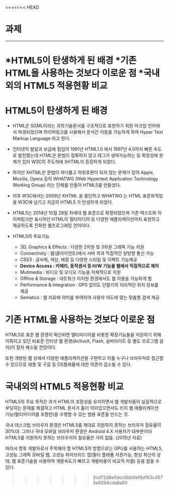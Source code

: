 <<<<<<< HEAD
# 과제
---------
*HTML5이 탄생하게 된 배경
*기존 HTML을 사용하는 것보다 이로운 점
*국내외의 HTML5 적용현황 비교
=======
# HTML5이 탄생하게 된 배경

* HTML은 SGML이라는 과학기술문서를 구조적으로 표현하기 위한 마크업 언어에서 파생되었으며 하이퍼링크를 사용해서 문서간 이동을 가능하게 하여 Hyper Text Markup Language 라고 한다.

* 인터넷의 발달과 보급에 힘입어 1991년 HTML1.0 에서 1997년 4.0까지 빠른 속도로 발전했는데 HTML은 문법이 정확하지 않고 태그가 생략가능하는 등 확장성에 문제가 있어 W3C의 주도하에 XHTML이 등장하게 되었다.

* 하지만 XHTML은 문법이 까다롭고 하위호환이 되지 않는 문제가 있어 Apple, Mozilla, Opera 등이 WHATWG (Web Hypertext Application Technology Working Group) 라는 단체를 만들어 HTML5를 만들었다.

* 이후 W3C에서는 2009넌 XHTML 을 중단하고 WHATWG 는 HTML 표준화작업을 W3C에 넘기고 지금의 HTML5 가 탄생하게 되었다.

* HTML5는 2014년 10월 28일 차세대 웹 표준으로 확정되었으며 기존 텍스트와 하이퍼링크만 표시하던 HTML이 멀티미디어 등 다양한 애플리케이션까지 표현하고 제공하도록 진화한 웹프로그래밍 언어이다.

* HTML5의 주요기능
	* 3D, Graphics & Effects : 다양한 2차원 및 3차원 그래픽 기능 지원
	* Connectivity : 웹(클라이언트)에서 서버 측과 직접적인 양방향 통신 가능
	* CSS3 : 글씨체, 색상, 배경 등 다양한 스타일 및 이펙트 기능제공
	* **Device Access : 카메라, 동작센서 등 H/W 기능을 웹에서 직접적으로 제어**
	* Mutimedia : 비디오 및 오디오 기능을 자체적으로 지원
	* Offline & Storage : 네트워크 미지원 환경에서도 웹 이용을 가능하게 함
	* Performance & Integration : GPS 없이도 단말기의 지리적인 위치 정보를 제공
	* Sematics : 웹 자료에 의미를 부여하여 사용자 의도에 맞는 맞춤형 검색 제공

# 기존 HTML을 사용하는 것보다 이로운 점

HTML5로 표준 웹 환경이 확산되면 멀티미디어를 비롯한 확장기능들을 지원하기 위해 이뤄지고 있던 비표준 인터넷 웹 환경(ActiveX, Flash, 실버라이트 등 별도 프로그램 설치)이 점차 해소될 전망이다.

또한 개방된 웹 상에서 다양한 애플리케이션을 구현하고 이를 누구나 브라우저로 접근할 수 있으므로 애플 및 구글 등 OS플래폼에 대한 의존이 감소될 수 있다.

# 국내외의 HTML5 적용현황 비교

HTML5의 주요 목적은 과거 HTML의 호환성을 유지하면서 웹 개발자들이 실질적으로 부딪히는 문제를 해결하고 HTML 문서가 좀더 의미있으면서도 리치 웹 애플리케이션 기능(멀티미디어를 포함한)을 수행할 수 있는 범용 표준을 만드는 것.

국내 데스크탑 브라우저 환경은 HTML5를 제대로 지원하지 못하는 브라우저 점유율이 30%대. 그러나 국내 모바일 브라우저 환경은 Android 4.X 사용자가 대부분이라 HTML5를 지원하지 못하는 브라우저의 점유율은 거의 없음. (2015년 자료)

따라서 향후 개발자로서 주목해야 할 HTML5의 방향으로는 GPU를 사용하는 HTML5, 고성능 그래픽 모바일 웹, 고성능 하이브리드 앱(멀티 플래폼 지원가능, 항상 최신의 상태, 웹 표준기술을 사용하여 개발속도가 빠르고 개발비용이 비교적 저렴) 등을 꼽을 수 있다.
>>>>>>> 3cd72d8e0dcc6bb0ef6d163c4673e8094cda8a50
